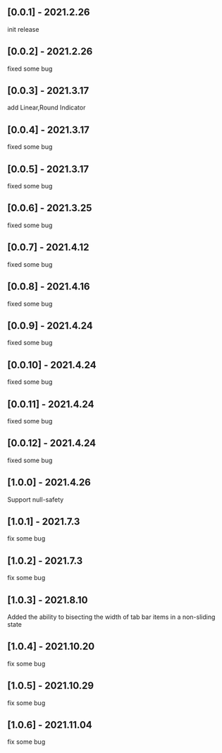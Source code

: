 ## [0.0.1] - 2021.2.26

init release

## [0.0.2] - 2021.2.26

fixed some bug

## [0.0.3] - 2021.3.17

add Linear,Round Indicator

## [0.0.4] - 2021.3.17

fixed some bug

## [0.0.5] - 2021.3.17

fixed some bug

## [0.0.6] - 2021.3.25

fixed some bug

## [0.0.7] - 2021.4.12

fixed some bug

## [0.0.8] - 2021.4.16

fixed some bug

## [0.0.9] - 2021.4.24

fixed some bug

## [0.0.10] - 2021.4.24

fixed some bug

## [0.0.11] - 2021.4.24

fixed some bug

## [0.0.12] - 2021.4.24

fixed some bug

## [1.0.0] - 2021.4.26

Support null-safety

## [1.0.1] - 2021.7.3

fix some bug

## [1.0.2] - 2021.7.3

fix some bug

## [1.0.3] - 2021.8.10
Added the ability to bisecting the width of tab bar items in a non-sliding state

## [1.0.4] - 2021.10.20
fix some bug

## [1.0.5] - 2021.10.29
fix some bug
## [1.0.6] - 2021.11.04
fix some bug

